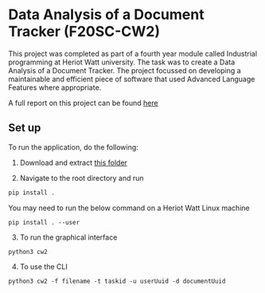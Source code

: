 # Data Analysis of a Document Tracker (F20SC-CW2)
This project was completed as part of a fourth year module called Industrial programming at Heriot Watt university. The task was to create a Data Analysis of a Document Tracker. The project focussed on developing a maintainable and efficient piece of software that used Advanced Language Features where appropriate.

A full report on this project can be found [here](https://drive.google.com/file/d/1HUdkQz10pl4xycY_7ZnIahbiyOXBaa3a/view?usp=sharing)


## Set up
To run the application, do the following:

1. Download and extract [this folder](https://drive.google.com/open?id=1pWz9bUDwOwO5uTbpM25-qYwRa6YRU4Zx)


2. Navigate to the root directory and run

```bash
pip install .
```

You may need to run the below command on a Heriot Watt Linux machine

```
pip install . --user

```

3. To run the graphical interface 
```
python3 cw2
```

4. To use the CLI 
```
python3 cw2 -f filename -t taskid -u userUuid -d documentUuid
```
